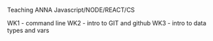 Teaching ANNA Javascript/NODE/REACT/CS

WK1 - command line
WK2 - intro to GIT and github
WK3 - intro to data types and vars